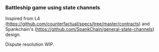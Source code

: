 ### Battleship game using state channels

Inspired from L4 (https://github.com/counterfactual/specs/tree/master/contracts) and Spankchain's (https://github.com/SpankChain/general-state-channels) design. 


Dispute resolution WIP.